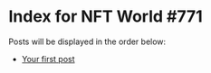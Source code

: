 # Index for NFT World #771
Posts will be displayed in the order below:

- [Your first post](./001-first.md)

